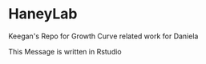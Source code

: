 # HaneyLab

Keegan's Repo for Growth Curve related work for Daniela 

This Message is written in Rstudio